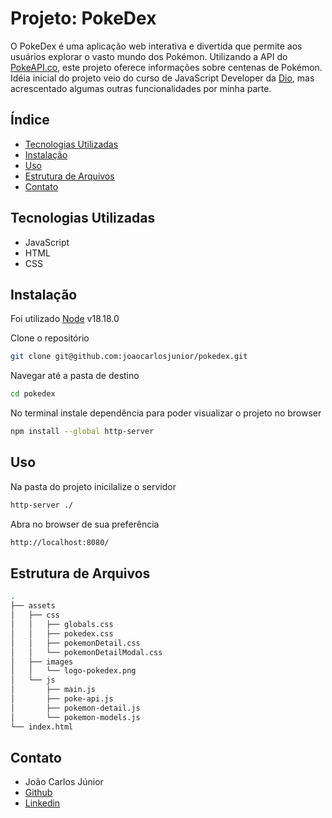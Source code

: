 # Projeto: PokeDex
O PokeDex é uma aplicação web interativa e divertida que permite aos usuários explorar o vasto mundo dos Pokémon. Utilizando a API do [PokeAPI.co](https://pokeapi.co/), este projeto oferece informações sobre centenas de Pokémon. Idéia inicial do projeto veio do curso de JavaScript Developer da [Dio](https://www.dio.me/), mas acrescentado algumas outras funcionalidades por minha parte.

## Índice
- [Tecnologias Utilizadas](#tecnologias-utilizadas)
- [Instalação](#instalação)
- [Uso](#uso)
- [Estrutura de Arquivos](#estrutura-de-arquivos)
- [Contato](#contato)

## Tecnologias Utilizadas
- JavaScript
- HTML
- CSS

## Instalação
Foi utilizado [Node](https://www.python.org/) v18.18.0

Clone o repositório
```sh
git clone git@github.com:joaocarlosjunior/pokedex.git
```

Navegar até a pasta de destino
```sh
cd pokedex
```

No terminal instale dependência para poder visualizar o projeto no browser
```sh
npm install --global http-server
```

## Uso
Na pasta do projeto inicilalize o servidor
```sh
http-server ./
```
Abra no browser de sua preferência
```sh
http://localhost:8080/
```

## Estrutura de Arquivos
```sh
.
├── assets
│   ├── css
│   │   ├── globals.css
│   │   ├── pokedex.css
│   │   ├── pokemonDetail.css
│   │   └── pokemonDetailModal.css
│   ├── images
│   │   └── logo-pokedex.png
│   └── js
│       ├── main.js
│       ├── poke-api.js
│       ├── pokemon-detail.js
│       └── pokemon-models.js
└── index.html
```


## Contato
- João Carlos Júnior
- [Github](https://github.com/joaocarlosjunior)
- [Linkedin](https://www.linkedin.com/in/joaocarlosjr/)
